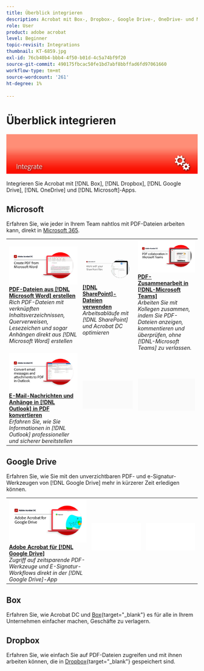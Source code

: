 ```yaml
---
title: Überblick integrieren
description: Acrobat mit Box-, Dropbox-, Google Drive-, OneDrive- und Microsoft-Apps integrieren
role: User
product: adobe acrobat
level: Beginner
topic-revisit: Integrations
thumbnail: KT-6859.jpg
exl-id: 76cb40b4-bbb4-4f50-b01d-4c5a74bf9f20
source-git-commit: 490175fbcac50fe1bd7abf8bbffad6fd97061660
workflow-type: tm+mt
source-wordcount: '261'
ht-degree: 1%

---
```


# Überblick integrieren

![Acrobat Integrate Image](../assets/Hero-Integrate.png)

Integrieren Sie Acrobat mit [!DNL Box], [!DNL Dropbox], [!DNL Google Drive], [!DNL OneDrive] und [!DNL Microsoft]-Apps.

## Microsoft

Erfahren Sie, wie jeder in Ihrem Team nahtlos mit PDF-Dateien arbeiten kann, direkt in [Microsoft 365](https://www.adobe.com/documentcloud/integrations/microsoft-office-365.html).

<table style="table-layout:fixed">
<tr>
  <td>
    <a href="createfromword.md">
      <img alt="PDF-Dateien aus Microsoft Word erstellen" src="../assets/CreateWord.png" />
    </a>
    <div>
    <a href="createfromword.md"><strong>PDF-Dateien aus [!DNL Microsoft Word] erstellen</strong></a>
    </div>
    <em>Rich PDF-Dateien mit verknüpften Inhaltsverzeichnissen, Querverweisen, Lesezeichen und sogar Anhängen direkt aus [!DNL Microsoft Word] erstellen</em>
    <br>
  </td>
  <td>
    <a href="acrobatandsp.md">
      <img alt="[!DNL SharePoint]-Dateien verwenden" src="../assets/SharePoint.png" />
    </a>
    <div>
    <a href="acrobatandsp.md"><strong>[!DNL SharePoint]-Dateien verwenden</strong></a>
    </div>
    <em>Arbeitsabläufe mit [!DNL SharePoint] und Acrobat DC optimieren</em>
    <br>
  </td>  
  <td>
    <a href="acrobatandteams.md">
      <img alt="PDF-Zusammenarbeit in [!DNL-Microsoft Teams]" src="../assets/MicrosoftTeams.png" />
    </a>
    <div>
    <a href="acrobatandteams.md"><strong>PDF-Zusammenarbeit in [!DNL-Microsoft Teams]</strong></a>
    </div>
    <em>Arbeiten Sie mit Kollegen zusammen, indem Sie PDF-Dateien anzeigen, kommentieren und überprüfen, ohne [!DNL-Microsoft Teams] zu verlassen.</em>
    <br>
  </td>
</tr>
<tr>
  <td>
    <a href="outlook.md">
      <img alt="E-Mail-Nachrichten und Anhänge in Outlook in PDF konvertieren" src="../assets/Outlook.jpg" />
    </a>
    <div>
    <a href="outlook.md"><strong>E-Mail-Nachrichten und Anhänge in [!DNL Outlook] in PDF konvertieren</strong></a>
    </div>
    <em>Erfahren Sie, wie Sie Informationen in [!DNL Outlook] professioneller und sicherer bereitstellen</em>
    <br>
  </td>
  <td>
   <img alt="Abstand" src="../assets/Grayspacer.png" />
    <div>
    <br>
  </td>
  <td>
   <img alt="Abstand" src="../assets/Grayspacer.png" />
    <div>
    <br>
  </td>
</tr>
</table>

## Google Drive

Erfahren Sie, wie Sie mit den unverzichtbaren PDF- und e-Signatur-Werkzeugen von [!DNL Google Drive] mehr in kürzerer Zeit erledigen können.

<table style="table-layout:fixed">
<tr>
  <td>
    <a href="acrobatandgoogle.md">
      <img alt="Adobe Acrobat für Google Drive" src="../assets/acrobatgoogle.jpg" />
    </a>
    <div>
    <a href="acrobatandgoogle.md"><strong>Adobe Acrobat für [!DNL Google Drive]</strong></a>
    </div>
    <em>Zugriff auf zeitsparende PDF-Werkzeuge und E-Signatur-Workflows direkt in der [!DNL Google Drive]-App</em>
    <br>
  </td>
  <td>
   <img alt="Abstand" src="../assets/Whitespacer.png" />
    <div>
    <br>
  </td>
  <td>
   <img alt="Abstand" src="../assets/Whitespacer.png" />
    <div>
    <br>
  </td>
</tr>
</table>

## Box

Erfahren Sie, wie Acrobat DC und [Box](https://www.adobe.com/documentcloud/integrations/box.html){target=&quot;_blank&quot;} es für alle in Ihrem Unternehmen einfacher machen, Geschäfte zu verlagern.

## Dropbox

Erfahren Sie, wie einfach Sie auf PDF-Dateien zugreifen und mit ihnen arbeiten können, die in [Dropbox](https://www.adobe.com/documentcloud/integrations/dropbox.html){target=&quot;_blank&quot;} gespeichert sind.
